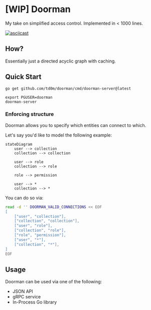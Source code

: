 # [WIP] Doorman

My take on simplified access control. Implemented in < 1000 lines.

[![asciicast](https://asciinema.org/a/3y6N8aJoBnQGHmKb2kn3hkOQl.svg)](https://asciinema.org/a/3y6N8aJoBnQGHmKb2kn3hkOQl)


## How?

Essentially just a directed acyclic graph with caching.

## Quick Start

```
go get github.com/td0m/doorman/cmd/doorman-server@latest

export PGUSER=doorman
doorman-server
```

### Enforcing structure

Doorman allows you to specify which entities can connect to which.

Let's say you'd like to model the following example:

```mermaid
stateDiagram
    user --> collection
    collection --> collection

    user --> role
    collection --> role

    role --> permission

    user --> *
    collection --> *
```

You can do so via:

```bash
read -d '' DOORMAN_VALID_CONNECTIONS << EOF
[
    ["user", "collection"],
    ["collection", "collection"],
    ["user", "role"],
    ["collection", "role"],
    ["role", "permission"],
    ["user", "*"],
    ["collection", "*"],
]
EOF
```


## Usage

Doorman can be used via one of the following:
 - JSON API
 - gRPC service
 - In-Process Go library

